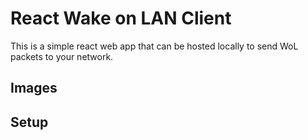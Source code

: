 # React Wake on LAN Client

This is a simple react web app that can be hosted locally to send WoL packets to your network.

## Images


## Setup
